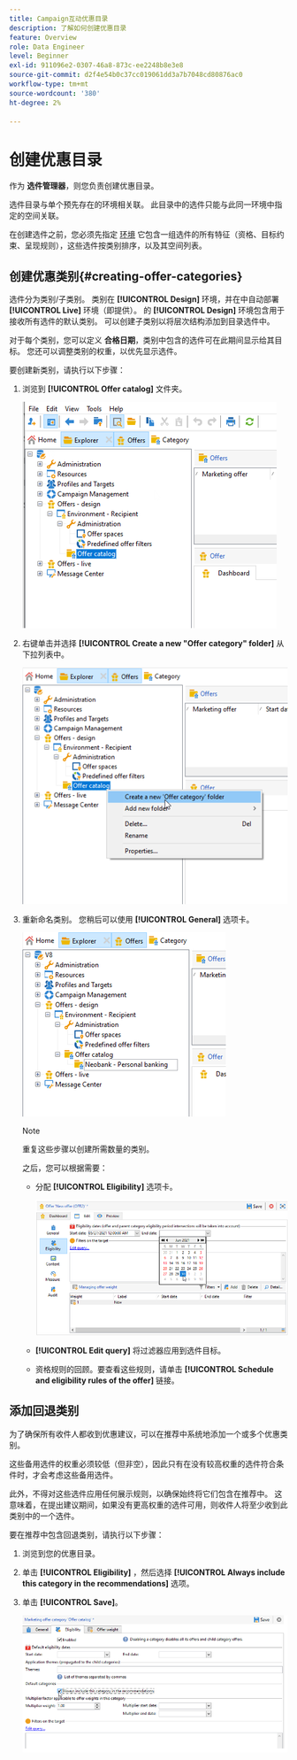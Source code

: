 ```yaml
---
title: Campaign互动优惠目录
description: 了解如何创建优惠目录
feature: Overview
role: Data Engineer
level: Beginner
exl-id: 911096e2-0307-46a8-873c-ee2248b8e3e8
source-git-commit: d2f4e54b0c37cc019061dd3a7b7048cd80876ac0
workflow-type: tm+mt
source-wordcount: '380'
ht-degree: 2%

---
```


# 创建优惠目录

作为 **选件管理器**，则您负责创建优惠目录。

选件目录与单个预先存在的环境相关联。 此目录中的选件只能与此同一环境中指定的空间关联。

在创建选件之前，您必须先指定 [环境](interaction-env.md) 它包含一组选件的所有特征（资格、目标约束、呈现规则），这些选件按类别排序，以及其空间列表。

## 创建优惠类别{#creating-offer-categories}

选件分为类别/子类别。 类别在 **[!UICONTROL Design]** 环境，并在中自动部署 **[!UICONTROL Live]** 环境（即提供）。 的 **[!UICONTROL Design]** 环境包含用于接收所有选件的默认类别。 可以创建子类别以将层次结构添加到目录选件中。

对于每个类别，您可以定义 **合格日期**，类别中包含的选件可在此期间显示给其目标。 您还可以调整类别的权重，以优先显示选件。

要创建新类别，请执行以下步骤：

1. 浏览到 **[!UICONTROL Offer catalog]** 文件夹。

   ![](assets/offer_cat_create_001.png)

1. 右键单击并选择 **[!UICONTROL Create a new "Offer category" folder]** 从下拉列表中。

   ![](assets/offer_cat_create_002.png)

1. 重新命名类别。 您稍后可以使用 **[!UICONTROL General]** 选项卡。

   ![](assets/offer_cat_create_003.png)

   >[!NOTE]
   >
   >重复这些步骤以创建所需数量的类别。

   之后，您可以根据需要：

   * 分配 **[!UICONTROL Eligibility]** 选项卡。

      ![](assets/offer_cat_create_004.png)

   * **[!UICONTROL Edit query]** 将过滤器应用到选件目标。

   * 资格规则的回顾。要查看这些规则，请单击 **[!UICONTROL Schedule and eligibility rules of the offer]** 链接。

## 添加回退类别

为了确保所有收件人都收到优惠建议，可以在推荐中系统地添加一个或多个优惠类别。

这些备用选件的权重必须较低（但非空），因此只有在没有较高权重的选件符合条件时，才会考虑这些备用选件。

此外，不得对这些选件应用任何展示规则，以确保始终将它们包含在推荐中。 这意味着，在提出建议期间，如果没有更高权重的选件可用，则收件人将至少收到此类别中的一个选件。

要在推荐中包含回退类别，请执行以下步骤：

1. 浏览到您的优惠目录。
1. 单击 **[!UICONTROL Eligibility]** ，然后选择 **[!UICONTROL Always include this category in the recommendations]** 选项。
1. 单击 **[!UICONTROL Save]**。

   ![](assets/offer_cat_default_001.png)
